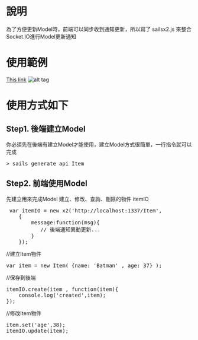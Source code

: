  說明
=====
為了方便更新Model時，前端可以同步收到通知更新，所以寫了 sailsx2.js 
來整合Socket.IO進行Model更新通知


使用範例
=======
[This link](http://jqmdesigner.appspot.com/designer.html#&ref=6225582614380544)
![alt tag](http://i.imgur.com/R3jSugp.png)



使用方式如下
==========


Step1. 後端建立Model
--

你必須先在後端有建立Model才能使用，建立Model方式很簡單，一行指令就可以完成
<pre>
> sails generate api Item
</pre>

Step2. 前端使用Model
-------------------

先建立用來完成Model 建立、修改、查詢、刪除的物件 itemIO

 <pre>
 var itemIO = new x2('http://localhost:1337/Item',
	{
		message:function(msg){
		   // 後端通知異動更新...
		}
	});
</pre>

//建立Item物件
<pre>
var item = new Item( {name: 'Batman' , age: 37} );
</pre>
//保存到後端
<pre>
itemIO.create(item , function(item){
	console.log('created',item);
});
</pre>
//修改Item物件
<pre>
item.set('age',38);
itemIO.update(item);
</pre>
